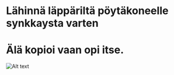  # Lähinnä läppäriltä pöytäkoneelle synkkaysta varten #

# Älä kopioi vaan opi itse. #

![Alt text](http://s2.quickmeme.com/img/c9/c994561a97196e69fbd2c11d1cf53f375fb098aaea8abf0b9701b8a5c6bb8a83.jpg "me_irl")
